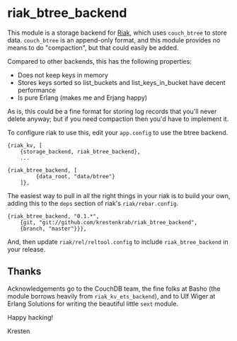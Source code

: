 riak_btree_backend
==================

This module is a storage backend for [Riak](http://wiki.basho.com),
which uses `couch_btree` to store data.  `couch_btree` is an
append-only format, and this module provides no means to do
"compaction", but that could easily be added.

Compared to other backends, this has the following properties:

- Does not keep keys in memory
- Stores keys sorted so list_buckets and list_keys_in_bucket
  have decent performance
- Is pure Erlang (makes me and Erjang happy)

As is, this could be a fine format for storing log records that you'll
never delete anyway; but if you need compaction then you'd have to
implement it.

To configure riak to use this, edit your `app.config` to use the btree
backend.

    {riak_kv, [
        {storage_backend, riak_btree_backend},
        ...

    {riak_btree_backend, [
             {data_root, "data/btree"}
        ]},

The easiest way to pull in all the right things in your riak is to
build your own, adding this to the `deps` section of riak's
`riak/rebar.config`.

    {riak_btree_backend, "0.1.*",
        {git, "git://github.com/krestenkrab/riak_btree_backend",
        {branch, "master"}}},

And, then update `riak/rel/reltool.config` to include
`riak_btree_backend` in your release.


Thanks
------

Acknowledgements go to the CouchDB team, the fine folks at Basho (the
module borrows heavily from `riak_kv_ets_backend`), and to Ulf Wiger
at Erlang Solutions for writing the beautiful little `sext` module.


Happy hacking!

Kresten